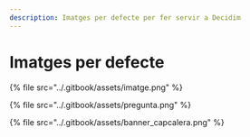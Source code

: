 ```yaml
---
description: Imatges per defecte per fer servir a Decidim
---
```


# Imatges per defecte

{% file src="../.gitbook/assets/imatge.png" %}

{% file src="../.gitbook/assets/pregunta.png" %}

{% file src="../.gitbook/assets/banner\_capcalera.png" %}

